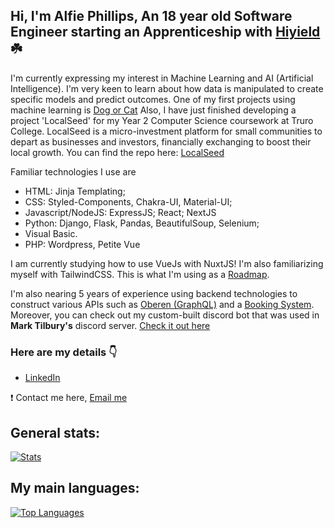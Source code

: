 ## Hi, I'm Alfie Phillips, An 18 year old Software Engineer starting an Apprenticeship with [Hiyield](https://hiyield.co.uk) ☘️

I'm currently expressing my interest in Machine Learning and AI (Artificial Intelligence). I'm very keen to learn about how data is manipulated to create specific models and predict outcomes. One of my first projects using machine learning is [Dog or Cat](https://github.com/alfiephillips/dog-or-cat) Also, I have just finished developing a project 'LocalSeed' for my Year 2 Computer Science coursework at Truro College. LocalSeed is a micro-investment platform for small communities to depart as businesses and investors, financially exchanging to boost their local growth. You can find the repo here: [LocalSeed](https://github.com/alfiephillips/localseed)

Familiar technologies I use are 
- HTML: Jinja Templating;
- CSS: Styled-Components, Chakra-UI, Material-UI;
- Javascript/NodeJS: ExpressJS; React; NextJS
- Python: Django, Flask, Pandas, BeautifulSoup, Selenium;
- Visual Basic.
- PHP: Wordpress, Petite Vue

I am currently studying how to use VueJs with NuxtJS! I'm also familiarizing myself with TailwindCSS. This is what I'm using as a [Roadmap](https://roadmap.sh/vue).

I'm also nearing 5 years of experience using backend technologies to construct various APIs such as [Oberen (GraphQL)](https://github.com/oberen-hq/oberen/tree/prod/oberen__api) and a [Booking System](https://github.com/alfiephillips/booking-system).
Moreover, you can check out my custom-built discord bot that was used in **Mark Tilbury's** discord server. [Check it out here](https://github.com/Alfie-Phillips/Mark-Tilbury)

### Here are my details 👇
* [LinkedIn](https://www.linkedin.com/in/alfiephillips/)

❗️ Contact me here, [Email me](mailto:mail@alfiephillips)
  
## General stats:
[![Stats](https://github-readme-stats.vercel.app/api?username=alfiephillips&show_icons=true&count_private=true&include_all_commits=true&theme=dracula)](https://github.com/alfiephillips?tab=repositories)

## My main languages:
[![Top Languages](https://github-readme-stats.vercel.app/api/top-langs/?username=alfiephillips&layout=compact&theme=dracula)](https://github.com/alfiephillips?tab=repositories)
